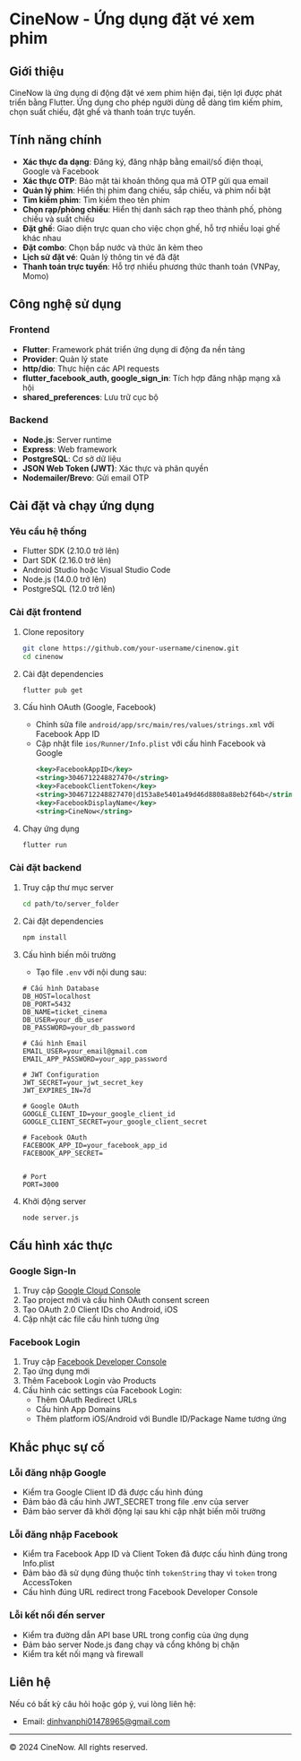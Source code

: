 # CineNow - Ứng dụng đặt vé xem phim


## Giới thiệu

CineNow là ứng dụng di động đặt vé xem phim hiện đại, tiện lợi được phát triển bằng Flutter. Ứng dụng cho phép người dùng dễ dàng tìm kiếm phim, chọn suất chiếu, đặt ghế và thanh toán trực tuyến.

## Tính năng chính

- **Xác thực đa dạng**: Đăng ký, đăng nhập bằng email/số điện thoại, Google và Facebook
- **Xác thực OTP**: Bảo mật tài khoản thông qua mã OTP gửi qua email
- **Quản lý phim**: Hiển thị phim đang chiếu, sắp chiếu, và phim nổi bật
- **Tìm kiếm phim**: Tìm kiếm theo tên phim
- **Chọn rạp/phòng chiếu**: Hiển thị danh sách rạp theo thành phố, phòng chiếu và suất chiếu
- **Đặt ghế**: Giao diện trực quan cho việc chọn ghế, hỗ trợ nhiều loại ghế khác nhau
- **Đặt combo**: Chọn bắp nước và thức ăn kèm theo
- **Lịch sử đặt vé**: Quản lý thông tin vé đã đặt
- **Thanh toán trực tuyến**: Hỗ trợ nhiều phương thức thanh toán (VNPay, Momo)

## Công nghệ sử dụng

### Frontend
- **Flutter**: Framework phát triển ứng dụng di động đa nền tảng
- **Provider**: Quản lý state
- **http/dio**: Thực hiện các API requests
- **flutter_facebook_auth, google_sign_in**: Tích hợp đăng nhập mạng xã hội
- **shared_preferences**: Lưu trữ cục bộ

### Backend
- **Node.js**: Server runtime
- **Express**: Web framework
- **PostgreSQL**: Cơ sở dữ liệu
- **JSON Web Token (JWT)**: Xác thực và phân quyền
- **Nodemailer/Brevo**: Gửi email OTP

## Cài đặt và chạy ứng dụng

### Yêu cầu hệ thống
- Flutter SDK (2.10.0 trở lên)
- Dart SDK (2.16.0 trở lên)
- Android Studio hoặc Visual Studio Code
- Node.js (14.0.0 trở lên)
- PostgreSQL (12.0 trở lên)

### Cài đặt frontend
1. Clone repository
   ```bash
   git clone https://github.com/your-username/cinenow.git
   cd cinenow
   ```

2. Cài đặt dependencies
   ```bash
   flutter pub get
   ```

3. Cấu hình OAuth (Google, Facebook)
   - Chỉnh sửa file `android/app/src/main/res/values/strings.xml` với Facebook App ID
   - Cập nhật file `ios/Runner/Info.plist` với cấu hình Facebook và Google
     ```xml
     <key>FacebookAppID</key>
     <string>3046712248827470</string>
     <key>FacebookClientToken</key>
     <string>3046712248827470|d153a8e5401a49d46d8808a88eb2f64b</string>
     <key>FacebookDisplayName</key>
     <string>CineNow</string>
     ```

4. Chạy ứng dụng
   ```bash
   flutter run
   ```

### Cài đặt backend
1. Truy cập thư mục server
   ```bash
   cd path/to/server_folder
   ```

2. Cài đặt dependencies
   ```bash
   npm install
   ```

3. Cấu hình biến môi trường
   - Tạo file `.env` với nội dung sau:
   ```
   # Cấu hình Database
   DB_HOST=localhost
   DB_PORT=5432
   DB_NAME=ticket_cinema
   DB_USER=your_db_user
   DB_PASSWORD=your_db_password

   # Cấu hình Email
   EMAIL_USER=your_email@gmail.com
   EMAIL_APP_PASSWORD=your_app_password

   # JWT Configuration
   JWT_SECRET=your_jwt_secret_key
   JWT_EXPIRES_IN=7d

   # Google OAuth
   GOOGLE_CLIENT_ID=your_google_client_id
   GOOGLE_CLIENT_SECRET=your_google_client_secret

   # Facebook OAuth
   FACEBOOK_APP_ID=your_facebook_app_id
   FACEBOOK_APP_SECRET=
   

   # Port
   PORT=3000
   ```

4. Khởi động server
   ```bash
   node server.js
   ```

## Cấu hình xác thực

### Google Sign-In
1. Truy cập [Google Cloud Console](https://console.cloud.google.com/)
2. Tạo project mới và cấu hình OAuth consent screen
3. Tạo OAuth 2.0 Client IDs cho Android, iOS
4. Cập nhật các file cấu hình tương ứng

### Facebook Login
1. Truy cập [Facebook Developer Console](https://developers.facebook.com/)
2. Tạo ứng dụng mới
3. Thêm Facebook Login vào Products
4. Cấu hình các settings của Facebook Login:
   - Thêm OAuth Redirect URLs
   - Cấu hình App Domains
   - Thêm platform iOS/Android với Bundle ID/Package Name tương ứng

## Khắc phục sự cố

### Lỗi đăng nhập Google
- Kiểm tra Google Client ID đã được cấu hình đúng
- Đảm bảo đã cấu hình JWT_SECRET trong file .env của server
- Đảm bảo server đã khởi động lại sau khi cập nhật biến môi trường

### Lỗi đăng nhập Facebook
- Kiểm tra Facebook App ID và Client Token đã được cấu hình đúng trong Info.plist
- Đảm bảo đã sử dụng đúng thuộc tính `tokenString` thay vì `token` trong AccessToken
- Cấu hình đúng URL redirect trong Facebook Developer Console

### Lỗi kết nối đến server
- Kiểm tra đường dẫn API base URL trong config của ứng dụng
- Đảm bảo server Node.js đang chạy và cổng không bị chặn
- Kiểm tra kết nối mạng và firewall

## Liên hệ

Nếu có bất kỳ câu hỏi hoặc góp ý, vui lòng liên hệ:
- Email: dinhvanphi01478965@gmail.com

---

© 2024 CineNow. All rights reserved.
